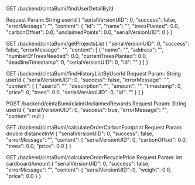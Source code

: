 GET /backend/cintaBumi/findUserDetailById

Request Param: String userId
{
  "serialVersionUID": 0,
  "success": false,
  "errorMessage": "",
  "content": {
    "id": "",
    "name": "",
    "treesPlanted": 0.0,
    "carbonOffset": 0.0,
    "unclaimedPoints": 0.0,
    "serialVersionUID": 0
  }
}

GET /backend/cintaBumi/getProjectsList
{
  "serialVersionUID": 0,
  "success": false,
  "errorMessage": "",
  "content": [
    {
      "name": "",
      "address": "",
      "numberOfTreesNeeded": 0.0,
      "currentTreesPlanted": 0.0,
      "deadlineTimestamp": 0,
      "serialVersionUID": 0,
      "id": ""
    }
  ]
}

GET /backend/cintaBumi/findHistoryListByUserId
Request Param: String userId
{
  "serialVersionUID": 0,
  "success": false,
  "errorMessage": "",
  "content": [
    {
      "userId": "",
      "description": "",
      "amount": "",
      "timestamp": 0,
      "price": 0,
      "trees": 0.0,
      "serialVersionUID": 0,
      "id": ""
    }
  ]
}

POST /backend/cintaBumi/claimUnclaimedRewards
Request Param: String userId
{
  "serialVersionUID": 0,
  "success": true,
  "errorMessage": "",
  "content": null
}

GET /backend/cintaBumi/calculateOrderCarbonFootprint
Request Param: double distanceInM
{
  "serialVersionUID": 0,
  "success": false,
  "errorMessage": "",
  "content": {
    "serialVersionUID": 0,
    "carbonOffset": 0.0,
    "trees": 0.0,
    "price": 0.0
  }
}

GET /backend/cintaBumi/calculateOrderRecyclePrice
Request Param: int cardboardAmount
{
  "serialVersionUID": 0,
  "success": false,
  "errorMessage": "",
  "content": {
    "serialVersionUID": 0,
    "weight": 0.0,
    "price": 0.0
  }
} 
